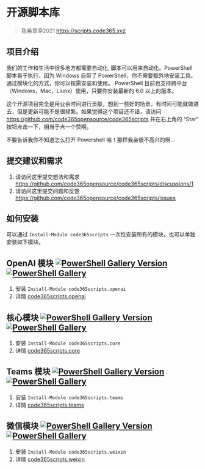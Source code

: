 # 开源脚本库

> 陈希章@2021 <https://scripts.code365.xyz>

## 项目介绍

我们的工作和生活中很多地方都需要自动化, 脚本可以用来自动化。PowerShell 脚本易于执行，因为 Windows 自带了 PowerShell，你不需要额外地安装工具。通过模块化的方式，你可以按需安装和使用。
PowerShell 目前也支持跨平台（Windows，Mac，Liunx）使用，只要你安装最新的 6.0 以上的版本。

这个开源项目完全是用业余时间进行贡献，想到一些好的场景，有时间可能就做进去，但是更新可能不是很频繁。如果觉得这个项目还不错，请访问 <https://github.com/code365opensource/code365scripts> 并在右上角的 “Star” 按钮点击一下，相当于点一个赞啊。

不要告诉我你不知道怎么打开 Powershell 哈！那样我会很不高兴的啊...

## 提交建议和需求

1. 请访问这里提交想法和需求 <https://github.com/code365opensource/code365scripts/discussions/1>
1. 请访问这里提交问题和反馈 <https://github.com/code365opensource/code365scripts/issues>

## 如何安装

可以通过 `Install-Module code365scripts` 一次性安装所有的模块，也可以单独安装如下模块。

## OpenAI 模块 [![PowerShell Gallery Version](https://img.shields.io/powershellgallery/v/code365scripts.openai?label=code365scripts.openai)](https://www.powershellgallery.com/packages/code365scripts.openai) [![PowerShell Gallery](https://img.shields.io/powershellgallery/dt/code365scripts.openai)](https://www.powershellgallery.com/packages/code365scripts.openai)

1. 安装 `Install-Module code365scripts.openai`
1. 详情 [code365scripts.openai](./code365scripts.openai/readme.md)


## 核心模块 [![PowerShell Gallery Version](https://img.shields.io/powershellgallery/v/code365scripts.core?label=code365scripts.core)](https://www.powershellgallery.com/packages/code365scripts.core) [![PowerShell Gallery](https://img.shields.io/powershellgallery/dt/code365scripts.core)](https://www.powershellgallery.com/packages/code365scripts.core)

1. 安装 `Install-Module code365scripts.core`
1. 详情 [code365scripts.core](./code365scripts.core/readme.md)

## Teams 模块 [![PowerShell Gallery Version](https://img.shields.io/powershellgallery/v/code365scripts.teams?label=code365scripts.teams)](https://www.powershellgallery.com/packages/code365scripts.teams) [![PowerShell Gallery](https://img.shields.io/powershellgallery/dt/code365scripts.teams)](https://www.powershellgallery.com/packages/code365scripts.teams)

1. 安装 `Install-Module code365scripts.teams`
1. 详情 [code365scripts.teams](./code365scripts.teams/readme.md)

## 微信模块 [![PowerShell Gallery Version](https://img.shields.io/powershellgallery/v/code365scripts.weixin?label=code365scripts.weixin)](https://www.powershellgallery.com/packages/code365scripts.weixin) [![PowerShell Gallery](https://img.shields.io/powershellgallery/dt/code365scripts.weixin)](https://www.powershellgallery.com/packages/code365scripts.weixin)

1. 安装 `Install-Module code365scripts.weixin`
1. 详情 [code365scripts.weixin](./code365scripts.weixin/readme.md)
